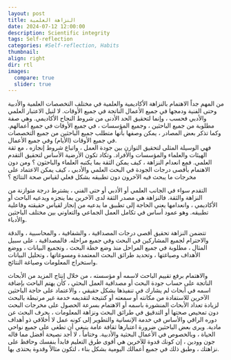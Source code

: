 ```yaml
---
layout: post
title: النزاهة العلمية
date: 2024-07-12 12:00:00
description: Scientific integrity
tags: Self-reflection
categories: #Self-reflection, Habits
thumbnail:
align: right
dir: rtl
images:
  compare: true
  slider: true
---
```


من المهم جداً الاهتمام بالنزاهة الأكاديمية والعلمية في مختلف التخصصات العلمية والأدبية وحتى الفنية ودمجها في جميع الأعمال الناتجة في جميع الأوقات. لا لنيل الاعتبار العلمي والأدبي فحسب ، وإنما لتحقيق الحد الأدنى من شروط النجاح الأكاديمي. وهي صفة مطلوبة من جميع الباحثين ، وجميع المؤسسات ، في جميع الأوقات في جميع أعمالهم. وكما تذكر بعض المصادر ، يمكن وصفها بأنها متطلب جميع الباحثين من جميع التخصصات في جميع الأوقات (الأيام) وفي جميع الأعمال.  
فهي الوسيلة المثلى لتحقيق التوازن بين جودة العمل ، واتباع شروط إنجازه ، مع ثقة الهيئات والعلماء والمؤسسات والأفراد. وتكاد تكون الأرضية الأساس لتحقيق التقدم العلمي. فمع انعدام النزاهة ، كيف يمكن الثقة بما يكتبه العلماء والباحثون ؟ ومن دون الاهتمام بأقصى درجات الجودة في البحث العلمي والأدبي ، كيف يمكن الاعتماد على مخرجات ما يبحث فيه الآخرون دون تطبيقه بشكل فعلي لقياس صحة النتائج ؟ 

التقدم سواء في الجانب العلمي أو الأدبي أو حتى الفني ، يشترط درجة متوازنة من النزاهة والثقة. فالنزاهة هي مصدر الثقة لدى الآخرين بما ينجزه ويدعيه الباحث أو الأكاديمي ، وانعدامها يعني الحاجة إلى تطبيق ما يدعيه من إنجاز لقياس حقيقته وفاعلية تطبيقه. وهو عمود أساس في تكامل العمل الجماعي والتعاوني بين مختلف الباحثين والأدباء.

تتضمن النزاهة تحقيق أقصى درجات المصداقية ، والشفافية ، والمحاسبية ، والدقة والاحترام لجميع المشاركين في البحث وفي جميع مراحله.
فالمصداقية ، على سبيل المثال ، مطلوبة في جميع المراحل منذ وضع خطة البحث ، وتجميع البيانات ، ووضع الأهداف وصياغتها ، وتحديد طرائق البحث المعتمدة ومسوغاتها ، وتحليل البيانات واستخراج المعلومات وصياغة النتائج.  

والاهتمام برفع تقييم الباحث لاسمه أو مؤسسته ، من خلال إنتاج المزيد من الأبحاث الناتجة على حساب جودة البحث أو مصداقية العمل البحثي ، كأن يهتم الباحث بإضافة اسمه في أبحاث لم يشارك في تنفيذها بشكل حقيقي ، والاعتماد على حاجة الباحثين الآخرين للاستفادة من مكانته أو سمعته أو كنتيجة لتقديمه خدمة غير مرتبطة بالبحث لزيادة تعداد الأبحاث المنشورة باسمه أو الاهتمام بسرعة الحصول على مخرجات البحث دون تمحيص صحتها أو التدقيق في طرائق البحث ونزاهة المعلومات ، يحرف البحث عن دوره الراقي والأساس في خدمة الإنسانية والتطوير إلى كونه عمل لا أخلاقي ذو أهداف مادية. ويرى بعض الباحثين ضرورة اعتبارها ثقافة عامة ينبغي أن تطغى على جميع نواحي الحياة ، وبالخصوص في الأعمال البحثية والأدبية.
وختاماً ، لا أجد نصيحة أفضل مما قاله جون وودين ، إن كونك قدوة للآخرين هي أقوى طرق التعليم فابدأ بنفسك وحافظ على نزاهتك ، وطبق ذلك في جميع أعمالك اليومية بشكل بناء ، لتكون مثالاً وقدوة يحتذى بها. 
